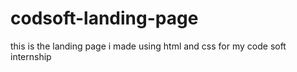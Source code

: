 # codsoft-landing-page
this is the landing page i made using html and css for my code soft internship
